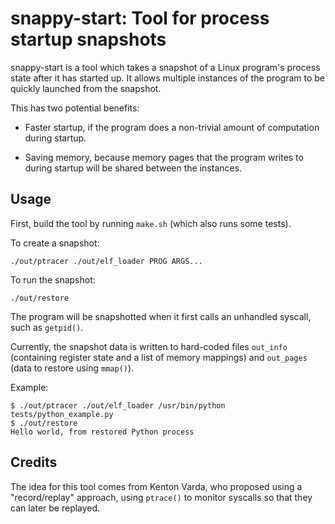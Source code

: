 
# snappy-start: Tool for process startup snapshots

snappy-start is a tool which takes a snapshot of a Linux program's process
state after it has started up.  It allows multiple instances of the program
to be quickly launched from the snapshot.

This has two potential benefits:

* Faster startup, if the program does a non-trivial amount of computation
  during startup.

* Saving memory, because memory pages that the program writes to during
  startup will be shared between the instances.


## Usage

First, build the tool by running `make.sh` (which also runs some tests).

To create a snapshot:

```
./out/ptracer ./out/elf_loader PROG ARGS...
```

To run the snapshot:

```
./out/restore
```

The program will be snapshotted when it first calls an unhandled
syscall, such as `getpid()`.

Currently, the snapshot data is written to hard-coded files `out_info`
(containing register state and a list of memory mappings) and `out_pages`
(data to restore using `mmap()`).

Example:

```
$ ./out/ptracer ./out/elf_loader /usr/bin/python tests/python_example.py
$ ./out/restore
Hello world, from restored Python process
```


## Credits

The idea for this tool comes from Kenton Varda, who proposed using a
"record/replay" approach, using `ptrace()` to monitor syscalls so that
they can later be replayed.
